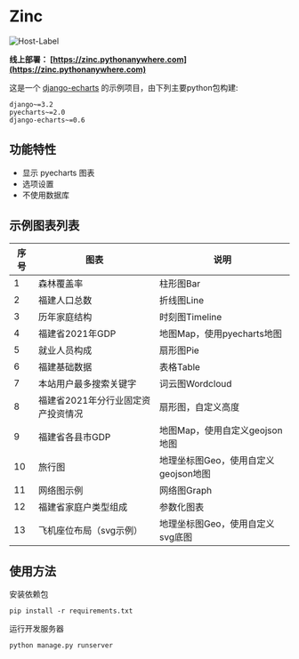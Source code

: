 # Zinc

![Host-Label](https://img.shields.io/badge/Host-pythonanywhere-blueviolet)

**线上部署： [https://zinc.pythonanywhere.com](https://zinc.pythonanywhere.com)**

这是一个 [django-echarts](https://github.com/kinegratii/django-echarts) 的示例项目，由下列主要python包构建:

```text
django~=3.2
pyecharts~=2.0
django-echarts~=0.6
```

## 功能特性

- 显示 pyecharts 图表
- 选项设置
- 不使用数据库



## 示例图表列表

| 序号 | 图表                               | 说明                                 |
| ---- | ---------------------------------- | ------------------------------------ |
| 1    | 森林覆盖率                         | 柱形图Bar                            |
| 2    | 福建人口总数                       | 折线图Line                           |
| 3    | 历年家庭结构                       | 时刻图Timeline                       |
| 4    | 福建省2021年GDP                    | 地图Map，使用pyecharts地图           |
| 5    | 就业人员构成                       | 扇形图Pie                            |
| 6    | 福建基础数据                       | 表格Table                            |
| 7    | 本站用户最多搜索关键字             | 词云图Wordcloud                      |
| 8    | 福建省2021年分行业固定资产投资情况 | 扇形图，自定义高度                   |
| 9    | 福建省各县市GDP                    | 地图Map，使用自定义geojson地图       |
| 10   | 旅行图                             | 地理坐标图Geo，使用自定义geojson地图 |
| 11   | 网络图示例                         | 网络图Graph                          |
| 12   | 福建省家庭户类型组成               | 参数化图表                           |
| 13   | 飞机座位布局（svg示例）            | 地理坐标图Geo，使用自定义svg底图     |



## 使用方法

安装依赖包

```shell
pip install -r requirements.txt
```

运行开发服务器

```shell
python manage.py runserver
```

